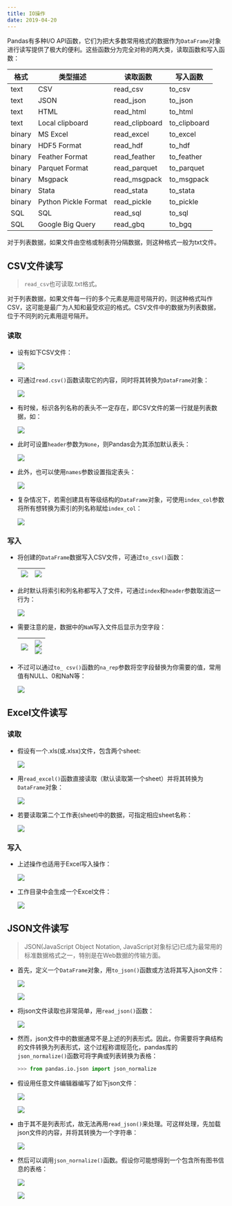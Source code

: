 ```yaml
---
title: IO操作
date: 2019-04-20
---
```


Pandas有多种I/O API函数，它们为把大多数常用格式的数据作为`DataFrame`对象进行读写提供了极大的便利。这些函数分为完全对称的两大类，读取函数和写入函数：

| 格式   | 类型描述             | 读取函数       | 写入函数     |
| ------ | -------------------- | -------------- | ------------ |
| text   | CSV                  | read_csv       | to_csv       |
| text   | JSON                 | read_json      | to_json      |
| text   | HTML                 | read_html      | to_html      |
| text   | Local clipboard      | read_clipboard | to_clipboard |
| binary | MS Excel             | read_excel     | to_excel     |
| binary | HDF5 Format          | read_hdf       | to_hdf       |
| binary | Feather Format       | read_feather   | to_feather   |
| binary | Parquet Format       | read_parquet   | to_parquet   |
| binary | Msgpack              | read_msgpack   | to_msgpack   |
| binary | Stata                | read_stata     | to_stata     |
| binary | Python Pickle Format | read_pickle    | to_pickle    |
| SQL    | SQL                  | read_sql       | to_sql       |
| SQL    | Google Big Query     | read_gbq       | to_bgq       |

对于列表数据，如果文件由空格或制表符分隔数据，则这种格式一般为txt文件。

## CSV文件读写

> `read_csv`也可读取.txt格式。

对于列表数据，如果文件每一行的多个元素是用逗号隔开的，则这种格式叫作CSV，这可能是最广为人知和最受欢迎的格式。CSV文件中的数据为列表数据，位于不同列的元素用逗号隔开。

### 读取

- 设有如下CSV文件：

    ![](https://chua-n.gitee.io/figure-bed/notebook/Python/456.png)

- 可通过`read.csv()`函数读取它的内容，同时将其转换为`DataFrame`对象：

    ![](https://chua-n.gitee.io/figure-bed/notebook/Python/457.png)

- 有时候，标识各列名称的表头不一定存在，即CSV文件的第一行就是列表数据，如：

    ![](https://chua-n.gitee.io/figure-bed/notebook/Python/458.png)

- 此时可设置`header`参数为`None`，则Pandas会为其添加默认表头：

    ![](https://chua-n.gitee.io/figure-bed/notebook/Python/459.png)

- 此外，也可以使用`names`参数设置指定表头：

    ![](https://chua-n.gitee.io/figure-bed/notebook/Python/460.png)

- 复杂情况下，若需创建具有等级结构的`DataFrame`对象，可使用`index_col`参数将所有想转换为索引的列名称赋给`index_col`：

    ![](https://chua-n.gitee.io/figure-bed/notebook/Python/461.png)

### 写入

- 将创建的`DataFrame`数据写入CSV文件，可通过`to_csv()`函数：

    | ![](https://chua-n.gitee.io/figure-bed/notebook/Python/462.png) | ![](https://chua-n.gitee.io/figure-bed/notebook/Python/463.png) |
    | ---------------------------------------------------- | ---------------------------------------------------- |

- 此时默认将索引和列名称都写入了文件，可通过`index`和`header`参数取消这一行为：

    ![](https://chua-n.gitee.io/figure-bed/notebook/Python/464.png)

- 需要注意的是，数据中的`NaN`写入文件后显示为空字段：

    | ![](https://chua-n.gitee.io/figure-bed/notebook/Python/465.png) | ![](https://chua-n.gitee.io/figure-bed/notebook/Python/466-1.png)<br />![](https://chua-n.gitee.io/figure-bed/notebook/Python/466-2.png) |
    | ---------------------------------------------------- | ------------------------------------------------------------ |

    

- 不过可以通过`to_ csv()`函数的`na_rep`参数将空字段替换为你需要的值，常用值有NULL、0和NaN等：

    ![](https://chua-n.gitee.io/figure-bed/notebook/Python/467.png)

## Excel文件读写

### 读取

- 假设有一个.xls(或.xlsx)文件，包含两个sheet:

    ![](https://chua-n.gitee.io/figure-bed/notebook/Python/471.png)

- 用`read_excel()`函数直接读取（默认读取第一个sheet）并将其转换为`DataFrame`对象：

    ![](https://chua-n.gitee.io/figure-bed/notebook/Python/472.png)

- 若要读取第二个工作表(sheet)中的数据，可指定相应sheet名称：

    ![](https://chua-n.gitee.io/figure-bed/notebook/Python/473.png)

### 写入

- 上述操作也适用于Excel写入操作：

    ![](https://chua-n.gitee.io/figure-bed/notebook/Python/474.png)

- 工作目录中会生成一个Excel文件：

    ![](https://chua-n.gitee.io/figure-bed/notebook/Python/475.png)

## JSON文件读写

> JSON(JavaScript Object Notation, JavaScript对象标记)已成为最常用的标准数据格式之一，特别是在Web数据的传输方面。

- 首先，定义一个`DataFrame`对象，用`to_json()`函数或方法将其写入json文件：

    ![](https://chua-n.gitee.io/figure-bed/notebook/Python/476.png)

    ![](https://chua-n.gitee.io/figure-bed/notebook/Python/477.png)

- 将json文件读取也非常简单，用`read_json()`函数：

    ![](https://chua-n.gitee.io/figure-bed/notebook/Python/478.png)

- 然而，json文件中的数据通常不是上述的列表形式。因此，你需要将字典结构的文件转换为列表形式，这个过程称谓规范化，pandas库的`json_normalize()`函数可将字典或列表转换为表格：

    ```python
    >>> from pandas.io.json import json_normalize
    ```

- 假设用任意文件编辑器编写了如下json文件：

    ![](https://chua-n.gitee.io/figure-bed/notebook/Python/479-1.png)

    ![](https://chua-n.gitee.io/figure-bed/notebook/Python/479-2.png)

- 由于其不是列表形式，故无法再用`read_json()`来处理。可这样处理，先加载json文件的内容，并将其转换为一个字符串：

    ![](https://chua-n.gitee.io/figure-bed/notebook/Python/480.png)

- 然后可以调用`json_nornalize()`函数。假设你可能想得到一个包含所有图书信息的表格：

    ![](https://chua-n.gitee.io/figure-bed/notebook/Python/481.png)

    ![](https://chua-n.gitee.io/figure-bed/notebook/Python/482.png)